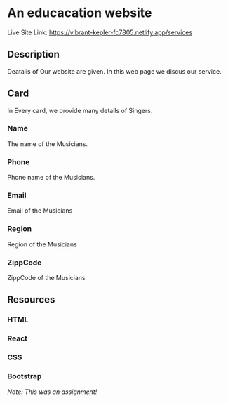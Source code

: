 # An educacation website

Live Site Link: https://vibrant-kepler-fc7805.netlify.app/services

## Description

Deatails of Our website are given. In this web page we discus our service.

## Card

In Every card, we provide many details of Singers.

### Name

The name of the Musicians.

### Phone 

Phone name of the Musicians.

### Email

Email of the Musicians

### Region 

Region  of the Musicians

### ZippCode

ZippCode of the Musicians


## Resources

### HTML

### React

### CSS

### Bootstrap

*Note: This was an assignment!*
